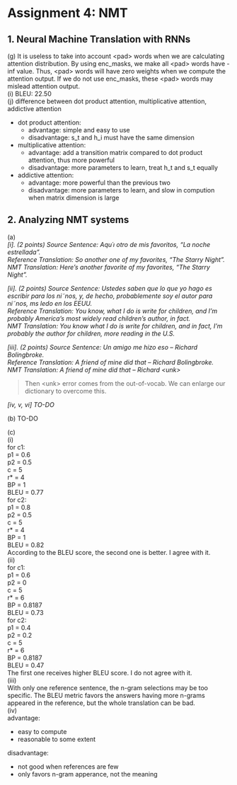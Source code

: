 # Assignment 4: NMT
## 1. Neural Machine Translation with RNNs
(g) It is useless to take into account \<pad> words when we are calculating attention distribution. By using enc_masks, we make all \<pad> words have -inf value. Thus, \<pad> words will have zero weights when we compute the attention output. If we do not use enc_masks, these \<pad> words may mislead attention output.  
(i) BLEU: 22.50  
(j) difference between dot product attention, multiplicative attention, addictive attention
* dot product attention: 
    * advantage: simple and easy to use
    * disadvantage: s_t and h_i must have the same dimension
* multiplicative attention:
    * advantage: add a transition matrix compared to dot product attention, thus more powerful
    * disadvantage: more parameters to learn, treat h_t and s_t equally
* addictive attention:
    * advantage: more powerful than the previous two
    * disadvantage: more parameters to learn, and slow in compution when matrix dimension is large  

## 2. Analyzing NMT systems
(a)  
_[i]. (2 points) Source Sentence: Aqu´ı otro de mis favoritos, “La noche estrellada”.  
Reference Translation: So another one of my favorites, “The Starry Night”.   
NMT Translation: Here’s another favorite of my favorites, “The Starry Night”._

_[ii]. (2 points) Source Sentence: Ustedes saben que lo que yo hago es escribir para los ni˜nos, y, de hecho, probablemente soy el autor para ni˜nos, ms ledo en los EEUU.  
Reference Translation: You know, what I do is write for children, and I’m probably America’s most widely read children’s author, in fact.  
NMT Translation: You know what I do is write for children, and in fact, I’m probably the author for children, more reading in the U.S._

_[iii]. (2 points) Source Sentence: Un amigo me hizo eso – Richard Bolingbroke.  
Reference Translation: A friend of mine did that – Richard Bolingbroke.  
NMT Translation: A friend of mine did that – Richard \<unk>_

> Then \<unk> error comes from the out-of-vocab. We can enlarge our dictionary to overcome this.

_[iv, v, vi] TO-DO_

(b) TO-DO

(c)  
(i)  
for c1:   
p1 = 0.6  
p2 = 0.5  
c = 5  
r* = 4  
BP = 1  
BLEU = 0.77  
for c2:  
p1 = 0.8  
p2 = 0.5  
c = 5  
r* = 4  
BP = 1  
BLEU = 0.82  
According to the BLEU score, the second one is better. I agree with it.  
(ii)  
for c1:   
p1 = 0.6  
p2 = 0  
c = 5  
r* = 6  
BP = 0.8187  
BLEU = 0.73  
for c2:  
p1 = 0.4  
p2 = 0.2  
c = 5  
r* = 6  
BP = 0.8187  
BLEU = 0.47  
The first one receives higher BLEU score. I do not agree with it.  
(iii)  
With only one reference sentence, the n-gram selections may be too specific. The BLEU metric favors the answers having more n-grams appeared in the reference, but the whole translation can be bad.  
(iv)  
advantage: 
* easy to compute
* reasonable to some extent

disadvantage:  
* not good when references are few
* only favors n-gram apperance, not the meaning
